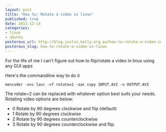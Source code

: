 ```yaml
--- 
layout: post
title: "How to: Rotate a video in linux"
published: true
date: 2011-12-14
categories: 
- linux
- ubuntu
posterous_url: http://blog.justin.kelly.org.au/how-to-rotate-a-video-in-linux
posterous_slug: how-to-rotate-a-video-in-linux
---
```

For the life of me I can't figure out how to flip/rotate a video in linux using any GUI apps

Here's the commandline way to do it<br />

```
mencoder -ovc lavc -vf rotate=2 -oac copy INPUT.AVI -o OUTPUT.AVI
```

The rotate=2 can be replaced with whatever option best suits your needs. Rotating video options are below:

* 0 Rotate by 90 degrees clockwise and flip (default)
* 1 Rotate by 90 degrees clockwise
* 2 Rotate by 90 degrees counterclockwise
* 3 Rotate by 90 degrees counterclockwise and flip.

